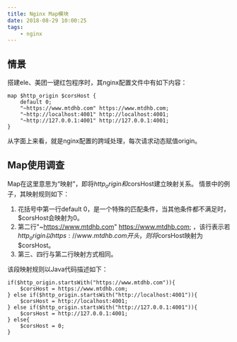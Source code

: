 ```yaml
---
title: Nginx Map模块
date: 2018-08-29 10:00:25
tags:
    - nginx
---
```


## 情景
搭建ele、美团一键红包程序时，其nginx配置文件中有如下内容：
```
map $http_origin $corsHost {
    default 0;
    "~https://www.mtdhb.com" https://www.mtdhb.com;
    "~http://localhost:4001" http://localhost:4001;
    "~http://127.0.0.1:4001" http://127.0.0.1:4001;
}
```
从字面上来看，就是nginx配置的跨域处理，每次请求动态赋值origin。

## Map使用调查
Map在这里意思为“映射”，即将$http_origin和$corsHost建立映射关系。
情景中的例子，其映射规则如下：
1) 花括号中第一行default 0，是一个特殊的匹配条件，当其他条件都不满足时，$corsHost会映射为0。
2) 第二行"~https://www.mtdhb.com" https://www.mtdhb.com; ，该行表示若$http_origin以https://www.mtdhb.com开头，则将$corsHost映射为$corsHost。
3) 第三、四行与第二行映射方式相同。

该段映射规则以Java代码描述如下：
```
if($http_origin.startsWith("https://www.mtdhb.com")){
    $corsHost = https://www.mtdhb.com;
} else if($http_origin.startsWith("http://localhost:4001")){
    $corsHost = http://localhost:4001;
} else if($http_origin.startsWith("http://127.0.0.1:4001")){
    $corsHost = http://127.0.0.1:4001;
} else{
    $corsHost = 0;
}
```



